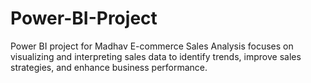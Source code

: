 # Power-BI-Project
Power BI project for Madhav E-commerce Sales Analysis focuses on visualizing and interpreting sales data to identify trends, improve sales strategies, and enhance business performance.

